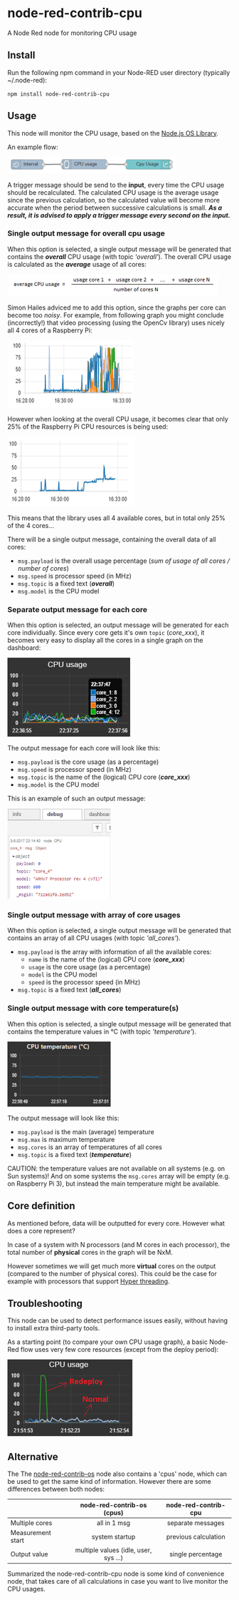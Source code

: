 # node-red-contrib-cpu
A Node Red node for monitoring CPU usage

## Install
Run the following npm command in your Node-RED user directory (typically ~/.node-red):
```
npm install node-red-contrib-cpu
```
## Usage
This node will monitor the CPU usage, based on the [Node.js OS Library](https://nodejs.org/api/os.html).  

An example flow:

![Flow](https://raw.githubusercontent.com/bartbutenaers/node-red-contrib-cpu/master/images/cpu_flow.png)

A trigger message should be send to the **input**, every time the CPU usage should be recalculated.  The calculated CPU usage is the average usage since the previous calculation, so the calculated value will become more accurate when the period between successive calculations is small.  ***As a result, it is advised to apply a trigger message every second on the input.***

### Single output message for overall cpu usage
When this option is selected, a single output message will be generated that contains the ***overall*** CPU usage (with topic *'overall'*).  The overall CPU usage is calculated as the ***average*** usage of all cores:

![Formula](https://raw.githubusercontent.com/bartbutenaers/node-red-contrib-cpu/master/images/cpu_formula.png)

Simon Hailes adviced me to add this option, since the graphs per core can become too *noisy*.  For example, from following graph you might conclude (incorrectly!) that video processing (using the OpenCv library) uses nicely all 4 cores of a Raspberry Pi:

![Formula](https://raw.githubusercontent.com/bartbutenaers/node-red-contrib-cpu/master/images/cpu_each_core.png)

However when looking at the overall CPU usage, it becomes clear that only 25% of the Raspberry Pi CPU resources is being used:

![Formula](https://raw.githubusercontent.com/bartbutenaers/node-red-contrib-cpu/master/images/cpu_overall.png)

This means that the library uses all 4 available cores, but in total only 25% of the 4 cores...

There will be a single output message, containing the overall data of all cores:
+ `msg.payload` is the overall usage percentage (*sum of usage of all cores / number of cores*)
+ `msg.speed` is processor speed (in MHz)
+ `msg.topic` is a fixed text (***overall***)
+ `msg.model` is the CPU model

### Separate output message for each core
When this option is selected, an output message will be generated for each core individually.  Since every core gets it's own `topic` (*core_xxx*), it becomes very easy to display all the cores in a single graph on the dashboard:

![Graph with multiple cores](https://raw.githubusercontent.com/bartbutenaers/node-red-contrib-cpu/master/images/cpu_legend.png)

The output message for each core will look like this:
+ `msg.payload` is the core usage (as a percentage)
+ `msg.speed` is processor speed (in MHz)
+ `msg.topic` is the name of the (logical) CPU core (***core_xxx***)
+ `msg.model` is the CPU model

This is an example of such an output message:

![Debug message](https://raw.githubusercontent.com/bartbutenaers/node-red-contrib-cpu/master/images/cpu_debug.png)

### Single output message with array of core usages
When this option is selected, a single output message will be generated that contains an array of all CPU usages (with topic *'all_cores'*).
+ `msg.payload` is the array with information of all the available cores:
   + `name` is the name of the (logical) CPU core (***core_xxx***)
   + `usage` is the core usage (as a percentage)
   + `model` is the CPU model
   + `speed` is the processor speed (in MHz)
+ `msg.topic` is a fixed text (***all_cores***)

### Single output message with core temperature(s)
When this option is selected, a single output message will be generated that contains the temperature values in °C (with topic *'temperature'*).

![Temperature graph](https://raw.githubusercontent.com/bartbutenaers/node-red-contrib-cpu/master/images/cpu_temperature_graph.png)

The output message will look like this:
+ `msg.payload` is the main (average) temperature
+ `msg.max` is maximum temperature
+ `msg.cores` is an array of temperatures of all cores
+ `msg.topic` is a fixed text (***temperature***)

CAUTION: the temperature values are not available on all systems (e.g. on Sun systems)!  And on some systems the `msg.cores` array will be empty (e.g. on Raspberry Pi 3), but instead the main temperature might be available.

## Core definition
As mentioned before, data will be outputted for every core.  However what does a core represent?  

In case of a system with N processors (and M cores in each processor), the total number of **physical** cores in the graph will be NxM.

However sometimes we will get much more **virtual** cores on the output (compared to the number of physical cores).  This could be the case for example with processors that support [Hyper threading](https://en.wikipedia.org/wiki/Hyper-threading).

## Troubleshooting
This node can be used to detect performance issues easily, without having to install extra third-party tools.

As a starting point (to compare your own CPU usage graph), a basic Node-Red flow uses very few core resources (except from the deploy period):

![Basic flow graph](https://raw.githubusercontent.com/bartbutenaers/node-red-contrib-cpu/master/images/cpu_graph.png)

## Alternative
The The [node-red-contrib-os](https://www.npmjs.com/package/node-red-contrib-os) node also contains a 'cpus' node, which can be used to get the same kind of information.  However there are some differences between both nodes:

|                    | node-red-contrib-os (cpus)             |  node-red-contrib-cpu |
| ------------------ |:--------------------------------------:| :--------------------:|
| Multiple cores     | all in 1 msg                           | separate messages     |
| Measurement start  | system startup                         | previous calculation  |
| Output value       | multiple values (idle, user, sys ...)  | single percentage     |

Summarized the node-red-contrib-cpu node is some kind of convenience node, that takes care of all calculations in case you want to live monitor the CPU usages. 

